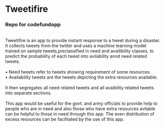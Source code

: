 # Tweetifire
 ### Repo for codefundopp
 <br/>
Tweetifire is an app to provide instant response to a tweet during a disaster. It collects tweets from the twitter and uses a machine learning model trained on sample tweets,preclassified in need and availibility classes, to predict the probability of each tweet into avilability annd need related tweets.<br/><br/>
• Need tweets refer to tweets showing requirement of some resources.<br/>
• Availability tweets are the tweets depicting the extra resources available.<br/><br>It then segregates all need related tweets and all avaibility related tweets into separate sections.
 <br/><br>
 This app would be useful for the govt. and army officials to provide help to people who are in need and also those who have extra resources avilable can be helpful to those in need through this app. The even distribution of excess resources can be facilitated by the use of this app.

